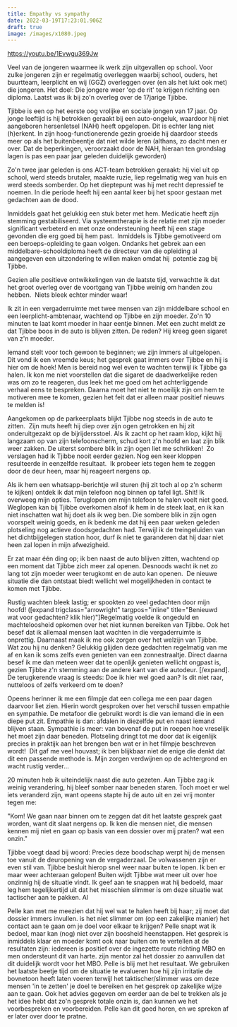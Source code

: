```yaml
---
title: Empathy vs sympathy
date: 2022-03-19T17:23:01.906Z
draft: true
image: /images/x1080.jpeg
---
```

https://youtu.be/1Evwgu369Jw

Veel van de jongeren waarmee ik werk zijn uitgevallen op school. Voor zulke jongeren zijn er regelmatig overleggen waarbij school, ouders, het buurtteam, leerplicht en wij (GGZ) overleggen over (en als het lukt ook met) die jongeren. Het doel: Die jongere weer 'op de rit' te krijgen richting een diploma. Laatst was ik bij zo'n overleg over de 17jarige Tjibbe.

Tjibbe is een op het eerste oog vrolijke en sociale jongen van 17 jaar. Op jonge leeftijd is hij betrokken geraakt bij een auto-ongeluk, waardoor hij niet aangeboren hersenletsel (NAH) heeft opgelopen. Dit is echter lang niet (h)erkent. In zijn hoog-functionerende gezin groeide hij daardoor steeds meer op als het buitenbeentje dat niet wilde leren (althans, zo dacht men er over. Dat de beperkingen, veroorzaakt door de NAH, hieraan ten grondslag lagen is pas een paar jaar geleden duidelijk geworden)

Zo'n twee jaar geleden is ons ACT-team betrokken geraakt: hij viel uit op school, werd steeds brutaler, maakte ruzie, liep regelmatig weg van huis en werd steeds somberder. Op het dieptepunt was hij met recht depressief te noemen. In die periode heeft hij een aantal keer bij het spoor gestaan met gedachten aan de dood.

Inmiddels gaat het gelukkig een stuk beter met hem. Medicatie heeft zijn stemming gestabiliseerd. Via systeemtherapie is de relatie met zijn moeder significant verbeterd en met onze ondersteuning heeft hij een stage gevonden die erg goed bij hem past.  Inmiddels is Tjibbe gemotiveerd om een beroeps-opleiding te gaan volgen. Ondanks het gebrek aan een middelbare-schooldiploma heeft de directeur van die opleiding al aangegeven een uitzondering te willen maken omdat hij  potentie zag bij Tjibbe.

Gezien alle positieve ontwikkelingen van de laatste tijd, verwachtte ik dat het groot overleg over de voortgang van Tjibbe weinig om handen zou hebben.  Niets bleek echter minder waar!

Ik zit in een vergaderruimte met twee mensen van zijn middelbare school en een leerplicht-ambtenaar, wachtend op Tjibbe en zijn moeder. Zo'n 10 minuten te laat komt moeder in haar eentje binnen. Met een zucht meldt ze dat Tjibbe boos in de auto is blijven zitten. De reden? Hij kreeg geen sigaret van z'n moeder.

Iemand stelt voor toch gewoon te beginnen; we zijn immers al uitgelopen. Dit vond ik een vreemde keus; het gesprek gaat immers over Tjibbe en hij is hier om de hoek! Men is bereid nog wel even te wachten terwijl ik Tjibbe ga halen. Ik kon me niet voorstellen dat die sigaret de daadwerkelijke reden was om zo te reageren, dus leek het me goed om het achterliggende verhaal eens te bespreken. Daarna moet het niet te moeilijk zijn om hem te motiveren mee te komen, gezien het feit dat er alleen maar positief nieuws te melden is!

Aangekomen op de parkeerplaats blijkt Tjibbe nog steeds in de auto te zitten.  Zijn muts heeft hij diep over zijn ogen getrokken en hij zit onderuitgezakt op de bijrijdersstoel. Als ik zacht op het raam klop, kijkt hij langzaam op van zijn telefoonscherm, schud kort z'n hoofd en laat zijn blik weer zakken. De uiterst sombere blik in zijn ogen liet me schrikken!  Zo verslagen had ik Tjibbe nooit eerder gezien. Nog een keer kloppen resulteerde in eenzelfde resultaat.  Ik probeer iets tegen hem te zeggen door de deur heen, maar hij reageert nergens op.

Als ik hem een whatsapp-berichtje wil sturen (hij zit toch al op z'n scherm te kijken) ontdek ik dat mijn telefoon nog binnen op tafel ligt. Shit! Ik overweeg mijn opties. Teruglopen om mijn telefoon te halen voelt niet goed. Weglopen kan bij Tjibbe overkomen alsof ik hem in de steek laat, en ik kan niet inschatten wat hij doet als ik weg ben. Die sombere blik in zijn ogen voorspelt weinig goeds, en ik bedenk me dat hij een paar weken geleden plotseling nog actieve doodsgedachten had. Terwijl ik de treingeluiden van het dichtbijgelegen station hoor, durf ik niet te garanderen dat hij daar niet heen zal lopen in mijn afwezigheid.

Er zat maar één ding op; ik ben naast de auto blijven zitten, wachtend op een moment dat Tjibbe zich meer zal openen. Desnoods wacht ik net zo lang tot zijn moeder weer terugkomt en de auto kan openen.  De nieuwe situatie die dan ontstaat biedt wellicht wel mogelijkheden in contact te komen met Tjibbe.

Rustig wachten bleek lastig; er spookten zo veel gedachten door mijn hoofd! ([expand trigclass="arrowright" targpos="inline" title="Benieuwd wat voor gedachten? klik hier)"]Regelmatig voelde ik ongeduld en machteloosheid opkomen over het niet kunnen bereiken van Tjibbe. Ook het besef dat ik allemaal mensen laat wachten in die vergaderruimte is onprettig. Daarnaast maak ik me ook zorgen over het welzijn van Tjibbe. Wat zou hij nu denken? Gelukkig glijden deze gedachten regelmatig van me af en kan ik soms zelfs even genieten van een zonnestraaltje. Direct daarna besef ik me dan meteen weer dat te openlijk genieten wellicht ongpast is,  gezien Tjibbe z'n stemming aan de andere kant van die autodeur. [/expand]. De terugkerende vraag is steeds: Doe ik hier wel goed aan? Is dit niet raar, nutteloos of zelfs verkeerd om te doen?

Opeens herinner ik me een filmpje dat een collega me een paar dagen daarvoor liet zien. Hierin wordt gesproken over het verschil tussen empathie en sympathie. De metafoor die gebruikt wordt is die van iemand die in een diepe put zit. Empathie is dan: afdalen in diezelfde put en naast iemand blijven staan. Sympathie is meer: van bovenaf de put in roepen hoe vreselijk het moet zijn daar beneden. Plotseling dringt tot me door dat ik eigenlijk precies in praktijk aan het brengen ben wat er in het filmpje beschreven wordt!  Dit gaf me veel houvast; ik ben blijkbaar niet de enige die denkt dat dit een passende methode is. Mijn zorgen verdwijnen op de achtergrond en wacht rustig verder...




20 minuten heb ik uiteindelijk naast die auto gezeten. Aan Tjibbe zag ik weinig verandering, hij bleef somber naar beneden staren. Toch moet er wel iets veranderd zijn, want opeens stapte hij de auto uit en zei vrij monter tegen me:

"Kom! We gaan naar binnen om te zeggen dat dit het laatste gesprek gaat worden, want dit slaat nergens op. Ik ken die mensen niet, die mensen kennen mij niet en gaan op basis van een dossier over mij praten? wat een onzin."

Tjibbe voegt daad bij woord: Precies deze boodschap werpt hij de mensen toe vanuit de deuropening van de vergaderzaal. De volwassenen zijn er even stil van. Tjibbe besluit hierop snel weer naar buiten te lopen. Ik ben er maar weer achteraan gelopen! Buiten wijdt Tjibbe wat meer uit over hoe onzinnig hij de situatie vindt. Ik geef aan te snappen wat hij bedoeld, maar leg hem tegelijkertijd uit dat het misschien slimmer is om deze situatie wat tactischer aan te pakken. Al




Pelle kan met me meezien dat hij wel wat te halen heeft bij haar; zij moet dat dossier immers invullen. is het niet slimmer om (op een zakelijke manier) het contact aan te gaan om je doel voor elkaar te krijgen? Pelle snapt wat ik bedoel, maar kan (nog) niet over zijn boosheid heenstappen. Het gesprek is inmiddels klaar en moeder komt ook naar buiten om te vertellen at de resultaten zijn: iedereen is positief over de ingezette route richting MBO en men ondersteunt dit van harte. zijn mentor zal het dossier zo aanvullen dat dit duidelijk wordt voor het MBO. Pelle is blij met het resultaat. We gebruiken het laatste beetje tijd om de situatie te evalueren hoe hij zijn irritatie de bovnetoon heeft laten voeren terwijl het taktischer/slimmer was om deze mensen 'in te zetten' je doel te bereiken en het gesprek op zakelijke wijze aan te gaan. Ook het advies gegeven om eerder aan de bel te trekken als je het idee hebt dat zo'n gesprek totale onzin is, dan kunnen we het voorbespreken en voorbereiden. Pelle kan dit goed horen, en we spreken af er later over door te pratne.